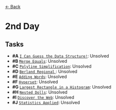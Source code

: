 <div align="left">
  <a href="../README.md">← Back</a>
</div>

# 2nd Day

## Tasks

- **#A** [`I Can Guess the Data Structure!`](A%20-%20I%20Can%20Guess%20the%20Data%20Structure!/A.pdf): Unsolved
- **#B** [`Merge Equals`](B%20-%20Merge%20Equals/B.pdf): Unsolved
- **#C** [`Polyline Simplification`](C%20-%20Polyline%20Simplification/C.pdf): Unsolved
- **#D** [`Berland Regional` ](D%20-%20Berland%20Regional/D.pdf): Unsolved
- **#E** [`Adding Words`](E%20-%20Adding%20Words/E.pdf): Unsolved
- **#F** [`Hyperset`](F%20-%20Hyperset/F.pdf): Unsolved
- **#G** [`Largest Rectangle in a Histogram`](G%20-%20Largest%20Rectangle%20in%20a%20Histogram/G.pdf): Unsolved
- **#H** [`Nested Dolls`](H%20-%20Nested%20Dolls/H.pdf): Unsolved
- **#I** [`Discover the Web`](I%20-%20Discover%20the%20Web/I.pdf): Unsolved
- **#J** [`Statistics Applied`](J%20-%20Statistics%20Applied/J.pdf): Unsolved